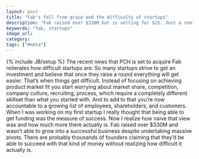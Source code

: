```yaml
---
layout: post
title: "Fab's fall from grace and the difficulty of startups"
description: "Fab raised over $330M but is selling for $15. Just a reminder of how difficult startups are."
keywords: "fab, startups"
image_url:
category:
tags: ["#meta"]
---
```

{% include JB/setup %}
The recent news that PCH is set to acquire Fab reiterates how difficult startups are. So many startups strive to get an investment and believe that once they raise a round everything will get easier. That’s when things get difficult. Instead of focusing on achieving product market fit you start worrying about market share, competition, company culture, recruiting, process, which require a completely different skillset than what you started with. And to add to that you’re now accountable to a growing list of employees, shareholders, and customers. When I was working on my first startup I really thought that being able to get funding was the measure of success. Now I realize how naive that view was and how much more there actually is. Fab raised over $330M and wasn’t able to grow into a successful business despite undertaking massive pivots. There  are probably thousands of founders claiming that they’d be able to succeed with that kind of money without realizing how difficult it actually is.